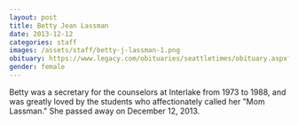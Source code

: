 ```yaml
---
layout: post
title: Betty Jean Lassman
date: 2013-12-12
categories: staff
images: /assets/staff/betty-j-lassman-1.png
obituary: https://www.legacy.com/obituaries/seattletimes/obituary.aspx?page=lifestory&pid=168738037
gender: female
---
```

Betty was a secretary for the counselors at Interlake from 1973 to 1988, and was greatly loved by the students who affectionately called her "Mom Lassman." She passed away on December 12, 2013.
